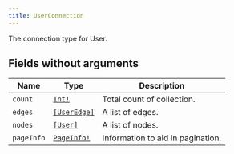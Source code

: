 ```yaml
---
title: UserConnection
---
```


The connection type for User.

## Fields without arguments

| Name | Type | Description |
|------|------|-------------|
| `count` | [`Int!`](../scalar/int.md) | Total count of collection. |
| `edges` | [`[UserEdge]`](../object/useredge.md) | A list of edges. |
| `nodes` | [`[User]`](../object/user.md) | A list of nodes. |
| `pageInfo` | [`PageInfo!`](../object/pageinfo.md) | Information to aid in pagination. |

